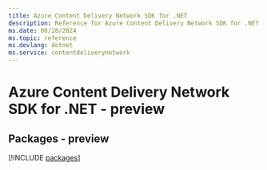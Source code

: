 ```yaml
---
title: Azure Content Delivery Network SDK for .NET
description: Reference for Azure Content Delivery Network SDK for .NET
ms.date: 08/28/2024
ms.topic: reference
ms.devlang: dotnet
ms.service: contentdeliverynetwork
---
```

# Azure Content Delivery Network SDK for .NET - preview
## Packages - preview
[!INCLUDE [packages](content-delivery-network-index.md)]